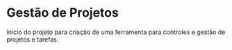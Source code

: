 # Gestão de Projetos

Inicio do projeto para criação de uma ferramenta para controles e gestão de projetos e tarefas.
